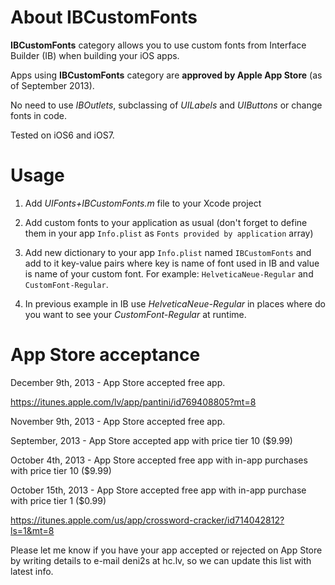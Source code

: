 About IBCustomFonts
===================

**IBCustomFonts** category allows you to use custom fonts from Interface Builder (IB) when building your iOS apps.

Apps using **IBCustomFonts** category are **approved by Apple App Store** (as of September 2013).

No need to use *IBOutlets*, subclassing of *UILabels* and *UIButtons* or change fonts in code.

Tested on iOS6 and iOS7.
    
Usage
=====

1) Add *UIFonts+IBCustomFonts.m* file to your Xcode project

2) Add custom fonts to your application as usual (don't forget to define them in your app `Info.plist` as `Fonts provided by application` array)

3) Add new dictionary to your app `Info.plist` named `IBCustomFonts` and add to it key-value pairs where key is name of font used in IB and value is name of your custom font.
    For example: `HelveticaNeue-Regular` and `CustomFont-Regular`.
    
4) In previous example in IB use *HelveticaNeue-Regular* in places where do you want to see your *CustomFont-Regular* at runtime.

App Store acceptance
====================
December 9th, 2013 - App Store accepted free app.

https://itunes.apple.com/lv/app/pantini/id769408805?mt=8

November 9th, 2013 - App Store accepted free app.

September, 2013 - App Store accepted app with price tier 10 ($9.99)

October 4th, 2013 - App Store accepted free app with in-app purchases with price tier 10 ($9.99)

October 15th, 2013 - App Store accepted free app with in-app purchase with price tier 1 ($0.99)

https://itunes.apple.com/us/app/crossword-cracker/id714042812?ls=1&mt=8

Please let me know if you have your app accepted or rejected on App Store by writing details to e-mail deni2s at hc.lv, so we can update this list with latest info.
